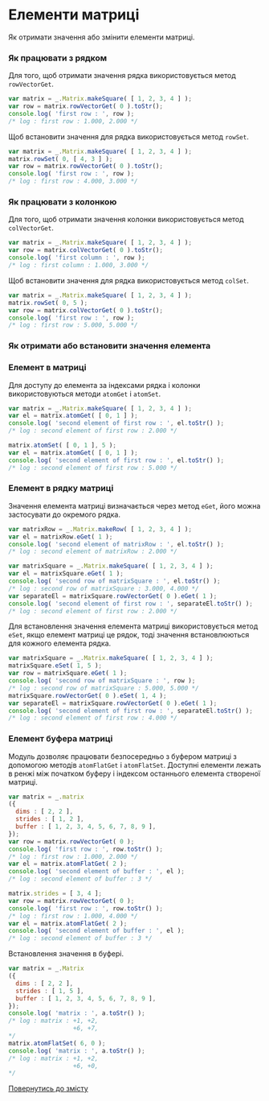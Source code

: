 # Елементи матриці

Як отримати значення або змінити елементи матриці.

### Як працювати з рядком

Для того, щоб отримати значення рядка використовується метод `rowVectorGet`.

```js
var matrix = _.Matrix.makeSquare( [ 1, 2, 3, 4 ] );
var row = matrix.rowVectorGet( 0 ).toStr();
console.log( 'first row : ', row );
/* log : first row : 1.000, 2.000 */
```

Щоб встановити значення для рядка використовується метод `rowSet`.

```js
var matrix = _.Matrix.makeSquare( [ 1, 2, 3, 4 ] );
matrix.rowSet( 0, [ 4, 3 ] );
var row = matrix.rowVectorGet( 0 ).toStr();
console.log( 'first row : ', row );
/* log : first row : 4.000, 3.000 */
```

### Як працювати з колонкою

Для того, щоб отримати значення колонки використовується метод `colVectorGet`.

```js
var matrix = _.Matrix.makeSquare( [ 1, 2, 3, 4 ] );
var row = matrix.colVectorGet( 0 ).toStr();
console.log( 'first column : ', row );
/* log : first column : 1.000, 3.000 */
```

Щоб встановити значення для рядка використовується метод `colSet`.

```js
var matrix = _.Matrix.makeSquare( [ 1, 2, 3, 4 ] );
matrix.rowSet( 0, 5 );
var row = matrix.colVectorGet( 0 ).toStr();
console.log( 'first row : ', row );
/* log : first row : 5.000, 5.000 */
```

### Як отримати або встановити значення елемента

### Елемент в матриці

Для доступу до елемента за індексами рядка і колонки використовуються методи `atomGet` i `atomSet`.

```js
var matrix = _.Matrix.makeSquare( [ 1, 2, 3, 4 ] );
var el = matrix.atomGet( [ 0, 1 ] );
console.log( 'second element of first row : ', el.toStr() );
/* log : second element of first row : 2.000 */

matrix.atomSet( [ 0, 1 ], 5 );
var el = matrix.atomGet( [ 0, 1 ] );
console.log( 'second element of first row : ', el.toStr() );
/* log : second element of first row : 5.000 */
```

### Елемент в рядку матриці

Значення елемента матриці визначається через метод `eGet`, його можна застосувати до окремого рядка.

```js
var matrixRow = _.Matrix.makeRow( [ 1, 2, 3, 4 ] );
var el = matrixRow.eGet( 1 );
console.log( 'second element of matrixRow : ', el.toStr() );
/* log : second element of matrixRow : 2.000 */

var matrixSquare = _.Matrix.makeSquare( [ 1, 2, 3, 4 ] );
var el = matrixSquare.eGet( 1 );
console.log( 'second row of matrixSquare : ', el.toStr() );
/* log : second row of matrixSquare : 3.000, 4.000 */
var separateEl = matrixSquare.rowVectorGet( 0 ).eGet( 1 );
console.log( 'second element of first row : ', separateEl.toStr() );
/* log : second element of first row : 2.000 */
```

Для встановлення значення елемента матриці використовується метод `eSet`, якщо елемент матриці це рядок, тоді значення встановлюються для кожного елемента рядка.

```js
var matrixSquare = _.Matrix.makeSquare( [ 1, 2, 3, 4 ] );
matrixSquare.eSet( 1, 5 );
var row = matrixSquare.eGet( 1 );
console.log( 'second row of matrixSquare : ', row );
/* log : second row of matrixSquare : 5.000, 5.000 */
matrixSquare.rowVectorGet( 0 ).eSet( 1, 4 );
var separateEl = matrixSquare.rowVectorGet( 0 ).eGet( 1 );
console.log( 'second element of first row : ', separateEl.toStr() );
/* log : second element of first row : 4.000 */
```

### Елемент буфера матриці

Модуль дозволяє працювати безпосередньо з буфером матриці з допомогою методів `atomFlatGet` i `atomFlatSet`. Доступні елементи лежать в ренжі між початком буферу і індексом останнього елемента створеної матриці.

```js
var matrix = _.matrix
({
  dims : [ 2, 2 ],
  strides : [ 1, 2 ],
  buffer : [ 1, 2, 3, 4, 5, 6, 7, 8, 9 ],
});
var row = matrix.rowVectorGet( 0 );
console.log( 'first row : ', row.toStr() );
/* log : first row : 1.000, 2.000 */
var el = matrix.atomFlatGet( 2 );
console.log( 'second element of buffer : ', el );
/* log : second element of buffer : 3 */

matrix.strides = [ 3, 4 ];
var row = matrix.rowVectorGet( 0 );
console.log( 'first row : ', row.toStr() );
/* log : first row : 1.000, 4.000 */
var el = matrix.atomFlatGet( 2 );
console.log( 'second element of buffer : ', el );
/* log : second element of buffer : 3 */
```

Встановлення значення в буфері.

```js
var matrix = _.Matrix
({
  dims : [ 2, 2 ],
  strides : [ 1, 5 ],
  buffer : [ 1, 2, 3, 4, 5, 6, 7, 8, 9 ],
});
console.log( 'matrix : ', a.toStr() );
/* log : matrix : +1, +2,
                  +6, +7,
*/
matrix.atomFlatSet( 6, 0 );
console.log( 'matrix : ', a.toStr() );
/* log : matrix : +1, +2,
                  +6, +0,
*/
```

[Повернутись до змісту](../README.md#Туторіали)
